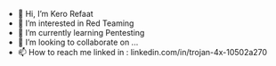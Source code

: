 - 👋 Hi, I’m Kero Refaat 
- 👀 I’m interested in Red Teaming
- 🌱 I’m currently learning Pentesting
- 💞️ I’m looking to collaborate on ...
- 📫 How to reach me linked in : linkedin.com/in/trojan-4x-10502a270


